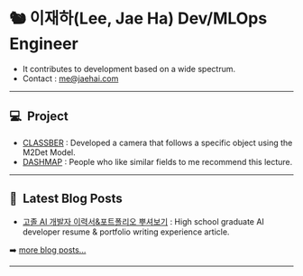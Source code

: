 # 🐿️ 이재하(Lee, Jae Ha) Dev/MLOps Engineer

- It contributes to development based on a wide spectrum.
- Contact : me@jaehai.com

---

## 💻&nbsp;&nbsp;Project

<!-- Project:START -->
- [CLASSBER](https://github.com/modeep/international-ai-competition-2022/tree/main/classber) : Developed a camera that follows a specific object using the M2Det Model.
- [DASHMAP](https://github.com/dash-map/dashmap-recommendation-system.git) : People who like similar fields to me recommend this lecture.
<!-- Project:END -->

---

## 📕&nbsp;&nbsp;Latest Blog Posts

<!-- BLOG-POST-LIST:START -->
- [고졸 AI 개발자 이력서&포트폴리오 뿌셔보기](https://velog.io/@taki0412/jaeha-portfolio) : High school graduate AI developer resume & portfolio writing experience article.
<!-- BLOG-POST-LIST:END -->

➡️ [more blog posts...][githubio]

---

[website]: https://taki0412.notion.site/J-Curve-Ops-Engineer-c016f02cb9394d1a9a6db286a1778ee5?pvs=4
[github]: https://github.com/ops-jaeha
[linkedin]: https://linkedin.com/in/taki0412
[githubio]: https://ops-jaeha.github.io
